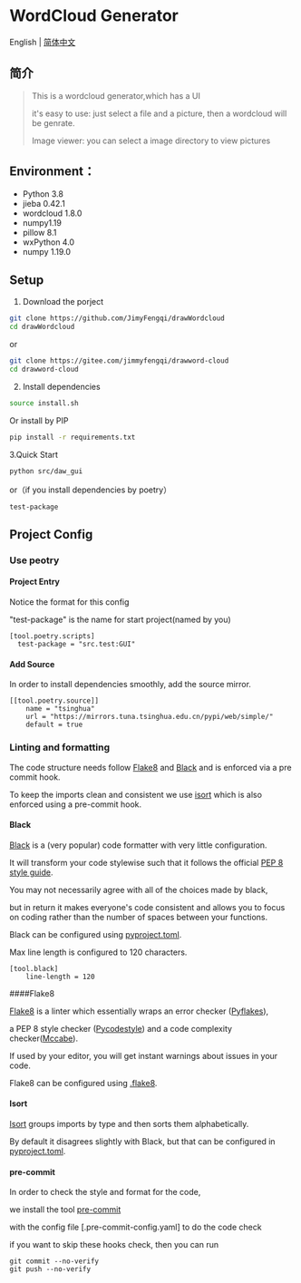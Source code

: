 
# WordCloud Generator
English | [简体中文](./README_cn.md)

## 简介

> This is a wordcloud generator,which has a UI
>
> it's easy to use: just select a file and a picture, then a wordcloud will be genrate.
>
> Image viewer: you can select a image directory to view pictures

## Environment：
- Python 3.8
- jieba 0.42.1
- wordcloud 1.8.0
- numpy1.19
- pillow 8.1
- wxPython 4.0
- numpy 1.19.0

## Setup
1. Download the porject


```bash
git clone https://github.com/JimyFengqi/drawWordcloud
cd drawWordcloud
```
or
```bash
git clone https://gitee.com/jimmyfengqi/drawword-cloud
cd drawword-cloud
```
2. Install dependencies
```bash
source install.sh
```
Or install by PIP
```bash
pip install -r requirements.txt
```
3.Quick Start
```sh
python src/daw_gui
```
or（if you install dependencies by poetry）
```
test-package
```
## Project Config
### Use peotry
#### Project Entry
Notice the format for this config

"test-package" is the name for start project(named by you)

```
[tool.poetry.scripts]
  test-package = "src.test:GUI"
```
#### Add Source
In order to install dependencies smoothly, add the source mirror.
```
[[tool.poetry.source]]
    name = "tsinghua"
    url = "https://mirrors.tuna.tsinghua.edu.cn/pypi/web/simple/"
    default = true
```
### Linting and formatting

The code structure needs follow [Flake8](https://pypi.org/project/flake8/) and [Black](https://pypi.org/project/black/) and is enforced via a pre commit hook.


To keep the imports clean and consistent we use [isort](https://pypi.org/project/isort/) which is also enforced using a pre-commit hook.

#### Black

[Black](https://pypi.org/project/black/) is a (very popular) code formatter with very little configuration.

It will transform your code stylewise such that it follows the official [PEP 8 style guide](https://www.python.org/dev/peps/pep-0008/).

 You may not necessarily agree with all of the choices made by black,

 but in return it makes everyone's code consistent and allows you to focus on coding rather than the number of spaces between your functions.

 Black can be configured using [pyproject.toml](./pyproject.toml).

Max line length is configured to 120 characters.
```
[tool.black]
    line-length = 120
```
####Flake8

[Flake8](https://pypi.org/project/flake8/) is a linter which essentially wraps an error checker ([Pyflakes](https://pypi.org/project/pyflakes/)),

 a PEP 8 style checker ([Pycodestyle](https://pypi.org/project/pycodestyle/)) and a code complexity checker([Mccabe](https://pypi.org/project/mccabe/)).

 If used by your editor, you will get instant warnings about issues in your code.

 Flake8 can be configured using [.flake8](./.flake8).

#### Isort

[Isort](https://pypi.org/project/isort/) groups imports by type and then sorts them alphabetically.

By default it disagrees slightly with Black, but that can be configured in [pyproject.toml](./pyproject.toml).

#### pre-commit
In order to check the style and format for the code,

we install the tool [pre-commit](https://pypi.org/project/pre-commit)

with the config file [.pre-commit-config.yaml] to do the code check

if you want to skip these hooks check, then you can run
```
git commit --no-verify
git push --no-verify
```
